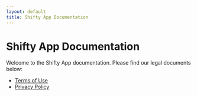 ```yaml
---
layout: default
title: Shifty App Documentation
---
```


# Shifty App Documentation

Welcome to the Shifty App documentation. Please find our legal documents below:

- [Terms of Use](docs/TermsOfUse.md)
- [Privacy Policy](docs/PrivacyPolicy.md) 